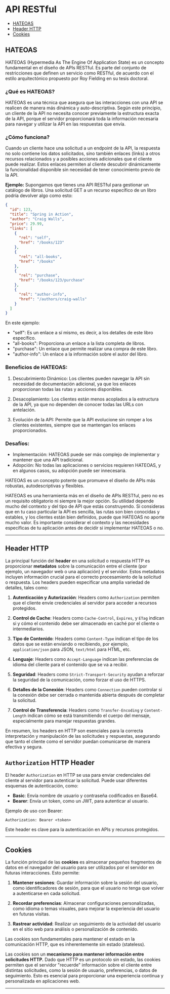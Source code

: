 # API RESTful

- [HATEOAS](#HATEOAS)
- [Header HTTP](#header-http)
- [Cookies](#cookies)


## HATEOAS

HATEOAS (Hypermedia As The Engine Of Application State) es un concepto
fundamental en el diseño de APIs RESTful. Es parte del conjunto de 
restricciones que definen un servicio como RESTful, de acuerdo con el estilo
arquitectónico propuesto por Roy Fielding en su tesis doctoral.

### ¿Qué es HATEOAS?
HATEOAS es una técnica que asegura que las interacciones con una API
se realicen de manera más dinámica y auto-descriptiva. Según este
principio, un cliente de la API no necesita conocer previamente la
estructura exacta de la API, porque el servidor proporcionará toda la
información necesaria para navegar y utilizar la API en las respuestas
que envía.

### ¿Cómo funciona?
Cuando un cliente hace una solicitud a un endpoint de la API, la
respuesta no solo contiene los datos solicitados, sino también enlaces
(links) a otros recursos relacionados y a posibles acciones
adicionales que el cliente puede realizar. Estos enlaces permiten al
cliente descubrir dinámicamente la funcionalidad disponible sin
necesidad de tener conocimiento previo de la API.

**Ejemplo:**
Supongamos que tienes una API RESTful para gestionar un catálogo de
libros. Una solicitud GET a un recurso específico de un libro podría
devolver algo como esto:

```json
{
  "id": 123,
  "title": "Spring in Action",
  "author": "Craig Walls",
  "price": 29.99,
  "links": [
    {
      "rel": "self",
      "href": "/books/123"
    },
    {
      "rel": "all-books",
      "href": "/books"
    },
    {
      "rel": "purchase",
      "href": "/books/123/purchase"
    },
    {
      "rel": "author-info",
      "href": "/authors/craig-walls"
    }
  ]
}
```
    
En este ejemplo:

* "self": Es un enlace a sí mismo, es decir, a los detalles de este
  libro específico.
* "all-books": Proporciona un enlace a la lista completa de libros.
* "purchase": Un enlace que permite realizar una compra de este libro.
* "author-info": Un enlace a la información sobre el autor del libro.

### Beneficios de HATEOAS:
1. Descubrimiento Dinámico: Los clientes pueden navegar la API sin
   necesidad de documentación adicional, ya que los enlaces
   proporcionan todas las rutas y acciones disponibles.
   
2. Desacoplamiento: Los clientes están menos acoplados a la
   estructura de la API, ya que no dependen de conocer todas las URLs
   con antelación.
   
3. Evolución de la API: Permite que la API evolucione sin romper a los
   clientes existentes, siempre que se mantengan los enlaces
   proporcionados.

### Desafíos:
* Implementación: HATEOAS puede ser más complejo de implementar y
  mantener que una API tradicional.
* Adopción: No todas las aplicaciones o servicios requieren HATEOAS, y
  en algunos casos, su adopción puede ser innecesaria.

HATEOAS es un concepto potente que promueve el diseño de APIs más
robustas, autodescriptivas y flexibles.


HATEOAS es una herramienta más en el diseño de APIs RESTful, pero no
es un requisito obligatorio ni siempre la mejor opción. Su utilidad
depende mucho del contexto y del tipo de API que estás construyendo.
Si consideras que en tu caso particular la API es sencilla, las rutas
son bien conocidas y estables, y los clientes están bien definidos,
puede que HATEOAS no aporte mucho valor. Es importante considerar el
contexto y las necesidades específicas de tu aplicación antes de
decidir si implementar HATEOAS o no.

----------------------------------------------------------------------

## Header HTTP

La principal función del **header** en una solicitud o respuesta HTTP es
proporcionar **metadatos** sobre la comunicación entre el cliente (por ejemplo,
un navegador web o una aplicación) y el servidor. Estos metadatos incluyen
información crucial para el correcto procesamiento de la solicitud o respuesta.
Los headers pueden especificar una amplia variedad de detalles, tales como:

1. **Autenticación y Autorización**: Headers como `Authorization` permiten que 
   el cliente envíe credenciales al servidor para acceder a recursos protegidos.

2. **Control de Cache**: Headers como `Cache-Control`, `Expires`, y `ETag`
   indican si y cómo el contenido debe ser almacenado en caché por el cliente o
   intermediarios.

3. **Tipo de Contenido**: Headers como `Content-Type` indican el tipo de los
   datos que se están enviando o recibiendo, por ejemplo, `application/json`
   para JSON, `text/html` para HTML, etc.

4. **Lenguaje**: Headers como `Accept-Language` indican las preferencias de
   idioma del cliente para el contenido que se va a recibir.

5. **Seguridad**: Headers como `Strict-Transport-Security` ayudan a reforzar la
   seguridad de la comunicación, como forzar el uso de HTTPS.

6. **Detalles de la Conexión**: Headers como `Connection` pueden controlar si la
   conexión debe ser cerrada o mantenida abierta después de completar la
   solicitud.

7. **Control de Transferencia**: Headers como `Transfer-Encoding` y 
   `Content-Length` indican cómo se está transmitiendo el cuerpo del mensaje,
   especialmente para manejar respuestas grandes.

En resumen, los headers en HTTP son esenciales para la correcta interpretación y
manipulación de las solicitudes y respuestas, asegurando que tanto el cliente
como el servidor puedan comunicarse de manera efectiva y segura.

## `Authorization` HTTP Header

El header `Authorization` en HTTP se usa para enviar credenciales del cliente al
servidor para autenticar la solicitud. Puede usar diferentes esquemas de
autenticación, como:

* **Basic**: Envía nombre de usuario y contraseña codificados en Base64.
* **Bearer**: Envía un token, como un JWT, para autenticar al usuario.

Ejemplo de uso con Bearer:

```http
Authorization: Bearer <token>
```
Este header es clave para la autenticación en APIs y recursos protegidos.

----------------------------------------------------------------------

## Cookies

La función principal de las **cookies** es almacenar pequeños fragmentos de datos
en el navegador del usuario para ser utilizados por el servidor en futuras
interacciones. Esto permite:

1. **Mantener sesiones**: Guardar información sobre la sesión del usuario, como
   identificadores de sesión, para que el usuario no tenga que volver a
   autenticarse en cada solicitud.  

2. **Recordar preferencias**: Almacenar configuraciones personalizadas, como
   idioma o temas visuales, para mejorar la experiencia del usuario en futuras
   visitas.   

3. **Rastrear actividad**: Realizar un seguimiento de la actividad del usuario
   en el sitio web para análisis o personalización de contenido.   

Las cookies son fundamentales para mantener el estado en la comunicación HTTP,
que es inherentemente sin estado (stateless).


Las cookies son un **mecanismo para mantener información entre solicitudes 
HTTP.** Dado que HTTP es un protocolo sin estado, las cookies permiten que el 
servidor "recuerde" información sobre el cliente entre distintas solicitudes, 
como la sesión de usuario, preferencias, o datos de seguimiento. Esto es 
esencial para proporcionar una experiencia continua y personalizada en 
aplicaciones web.

----------------------------------------------------------------------